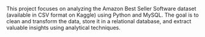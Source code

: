 This project focuses on analyzing the Amazon Best Seller Software dataset (available in CSV format on Kaggle) using Python and MySQL. The goal is to clean and transform the data, store it in a relational database, and extract valuable insights using analytical techniques.
